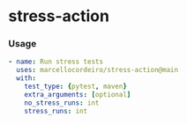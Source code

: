 # stress-action

### Usage

```yml
- name: Run stress tests
  uses: marcellocordeiro/stress-action@main
  with:
    test_type: {pytest, maven}
    extra_arguments: [optional]
    no_stress_runs: int
    stress_runs: int
```
